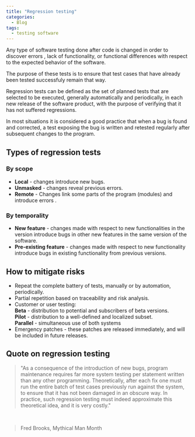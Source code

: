 ```yaml
---
title: "Regression testing"
categories:
  - Blog
tags:
  - testing software
---
```


Any type of software testing done after code is changed in order to discover errors , lack of functionality, or functional differences with respect to the expected behavior of the software.

The purpose of these tests is to ensure that test cases that have already been tested successfuly remain that way.

Regression tests can be defined as the set of planned tests that are selected to be executed, generally automatically and periodically, in each new release of the software product, with the purpose of verifying that it has not suffered regressions.

In most situations it is considered a good practice that when a bug is found and corrected, a test exposing the bug is written and retested regularly after subsequent changes to the program.


<h2>Types of regression tests</h2>

<h3>By scope</h3>
<ul>
<li><b>Local</b> - changes introduce new bugs.</li>
<li><b>Unmasked</b> - changes reveal previous errors.</li>
<li><b>Remote</b> - Changes link some parts of the program (modules) and introduce errors .</li>

</ul>

<h3>By temporality</h3>

<ul>
<li><b>New feature</b> - changes made with respect to new functionalities in the version introduce bugs in other new features in the same version of the software.</li>
<li><b>Pre-existing feature</b> - changes made with respect to new functionality introduce bugs in existing functionality from previous versions.</li>

</ul>


<h2>How to mitigate risks</h2>
 
<ul>
<li>Repeat the complete battery of tests, manually or by automation, periodically.</li>
<li>Partial repetition based on traceability and risk analysis.</li>
<li>Customer or user testing:<br>
<b>Beta</b> - distribution to potential and subscribers of beta versions.<br>
<b>Pilot</b> - distribution to a well-defined and localized subset.<br>
<b>Parallel</b> - simultaneous use of both systems </li>
<li>Emergency patches - these patches are released immediately, and will be included in future releases.</li>

</ul>

<h2>Quote on regression testing</h2>


> "As a consequence of the introduction of new bugs, program maintenance requires far more system testing per statement written than any other programming. Theoretically, after each fix one must run the entire batch of test cases previously run against the system, to ensure that it has not been damaged in an obscure way. In practice, such regression testing must indeed approximate this theoretical idea, and it is very costly." 
<br>

>  Fred Brooks, Mythical Man Month 